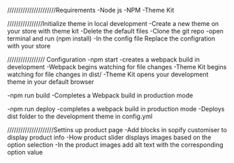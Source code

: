 //////////////////////Requirements
-Node js
-NPM
-Theme Kit

////////////////Initialize theme in local development
-Create a new theme on your store with theme kit
-Delete the default files
-Clone the git repo
-open terminal and run (npm install)
-In the config file 
    Replace the configration with your store

///////////////// Configuration
-npm start
    -creates a webpack build in development
    -Webpack begins watching for file changes
    -Theme Kit begins watching for file changes in dist/
    -Theme Kit opens your development theme in your default browser

-npm run build
    -Completes a Webpack build in production mode

-npm run deploy
    -completes a webpack build in production mode
    -Deploys dist folder to the development theme in config.yml

/////////////////////Settins up product page
-Add blocks in sopify customiser to display product info
-How product slider displays images based on the option selection
    -In the product images add alt text with the corresponding option value

